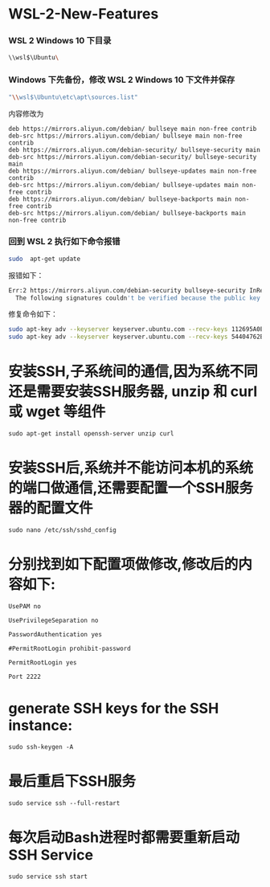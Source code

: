 # WSL-2-New-Features

### WSL 2 Windows 10 下目录
```sh
\\wsl$\Ubuntu\
```
### Windows 下先备份，修改 WSL 2 Windows 10 下文件并保存
```sh
"\\wsl$\Ubuntu\etc\apt\sources.list"
```
内容修改为
```
deb https://mirrors.aliyun.com/debian/ bullseye main non-free contrib
deb-src https://mirrors.aliyun.com/debian/ bullseye main non-free contrib
deb https://mirrors.aliyun.com/debian-security/ bullseye-security main
deb-src https://mirrors.aliyun.com/debian-security/ bullseye-security main
deb https://mirrors.aliyun.com/debian/ bullseye-updates main non-free contrib
deb-src https://mirrors.aliyun.com/debian/ bullseye-updates main non-free contrib
deb https://mirrors.aliyun.com/debian/ bullseye-backports main non-free contrib
deb-src https://mirrors.aliyun.com/debian/ bullseye-backports main non-free contrib
```

### 回到 WSL 2 执行如下命令报错
```sh
sudo  apt-get update
```
报错如下：
```sh
Err:2 https://mirrors.aliyun.com/debian-security bullseye-security InRelease
  The following signatures couldn't be verified because the public key is not available: NO_PUBKEY 112695A0E562B32A NO_PUBKEY 54404762BBB6E853
```
修复命令如下：
```sh
sudo apt-key adv --keyserver keyserver.ubuntu.com --recv-keys 112695A0E562B32A
sudo apt-key adv --keyserver keyserver.ubuntu.com --recv-keys 54404762BBB6E853
```

# 安装SSH,子系统间的通信,因为系统不同还是需要安装SSH服务器, unzip 和 curl 或 wget 等组件
```sudo apt-get install openssh-server unzip curl```

# 安装SSH后,系统并不能访问本机的系统的端口做通信,还需要配置一个SSH服务器的配置文件
```sudo nano /etc/ssh/sshd_config```

# 分别找到如下配置项做修改,修改后的内容如下:
```UsePAM no```

```UsePrivilegeSeparation no```

```PasswordAuthentication yes```

```#PermitRootLogin prohibit-password```

```PermitRootLogin yes```

```Port 2222```

# generate SSH keys for the SSH instance:
```sudo ssh-keygen -A```

# 最后重启下SSH服务
```sudo service ssh --full-restart```

# 每次启动Bash进程时都需要重新启动SSH Service
```sudo service ssh start```

